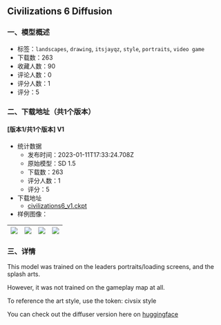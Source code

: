 ## Civilizations 6 Diffusion
### 一、模型概述

- 标签：`landscapes`, `drawing`, `itsjayqz`, `style`, `portraits`, `video game`
- 下载数：263
- 收藏人数：90
- 评论人数：0
- 评分人数：1
- 评分：5

### 二、下载地址（共1个版本）

#### [版本1/共1个版本] V1

- 统计数据
  - 发布时间：2023-01-11T17:33:24.708Z
  - 原始模型：SD 1.5
  - 下载数：263
  - 评分人数：1
  - 评分：5
- 下载地址
  - [civilizations6_v1.ckpt](https://civitai.com/api/download/models/1283)
- 样例图像：

| <img src="https://image.civitai.com/xG1nkqKTMzGDvpLrqFT7WA/43b1c64d-1286-4bb5-4aa4-e24add5e1600/width=450/35423.jpeg" /> | <img src="https://image.civitai.com/xG1nkqKTMzGDvpLrqFT7WA/3fb44b74-4f81-443a-16b4-b1e484238500/width=450/10532.jpeg" /> | <img src="https://image.civitai.com/xG1nkqKTMzGDvpLrqFT7WA/a7ed4407-36b0-4789-fedc-b99c70425f00/width=450/10534.jpeg" /> | <img src="https://image.civitai.com/xG1nkqKTMzGDvpLrqFT7WA/84049a7f-1585-4fd3-4dfc-bada99b63b00/width=450/10533.jpeg" /> |
| ---- | ---- | ---- | ---- |


### 三、详情
<p>This model was trained on the leaders portraits/loading screens, and the splash arts.</p><p>However, it was not trained on the gameplay map at all.</p><p>To reference the art style, use the token: civsix style</p><p>You can check out the diffuser version here on <a href="https://huggingface.co/JayQz/Civilizations_6_Diffusion" rel="ugc" target="_blank">huggingface</a></p>